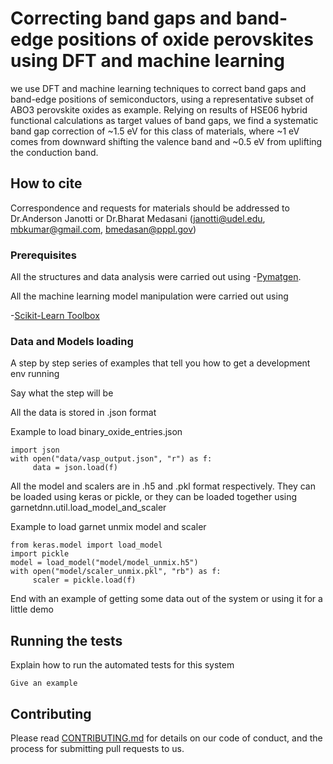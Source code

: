 # Correcting band gaps and band-edge positions of oxide perovskites using DFT and  machine learning

we use DFT and machine learning techniques to correct band gaps and band-edge positions of semiconductors, using a representative subset of ABO3 perovskite oxides as example. Relying on results of HSE06 hybrid functional calculations as target values of band gaps, we find a systematic band gap correction of ~1.5 eV for this class of materials, where ~1 eV comes from downward shifting the valence band and ~0.5 eV from uplifting the conduction band. 

## How to cite

Correspondence and requests for materials should be addressed to Dr.Anderson Janotti or Dr.Bharat Medasani  (janotti@udel.edu, mbkumar@gmail.com, bmedasan@pppl.gov)

### Prerequisites

All the structures and data analysis were carried out using -[Pymatgen](https://pymatgen.org/index.html).

All the machine learning model manipulation were carried out using

-[Scikit-Learn Toolbox](https://scikit-learn.org/stable/getting_started.html)


### Data and Models loading

A step by step series of examples that tell you how to get a development env running

Say what the step will be

All the data is stored in .json format

  Example to load binary_oxide_entries.json
```
import json
with open("data/vasp_output.json", "r") as f:
     data = json.load(f)
```
All the model and scalers are in .h5 and .pkl format respectively. They can be loaded using keras or pickle, or they can be loaded together using garnetdnn.util.load_model_and_scaler

Example to load garnet unmix model and scaler

```
from keras.model import load_model
import pickle
model = load_model("model/model_unmix.h5")
with open("model/scaler_unmix.pkl", "rb") as f:
     scaler = pickle.load(f)
```

End with an example of getting some data out of the system or using it for a little demo

## Running the tests

Explain how to run the automated tests for this system

```
Give an example
```
## Contributing

Please read [CONTRIBUTING.md](https://gist.github.com/PurpleBooth/b24679402957c63ec426) for details on our code of conduct, and the process for submitting pull requests to us.
